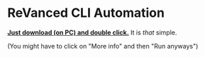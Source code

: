 # ReVanced CLI Automation

[**Just download (on PC) and double click.**](https://github.com/taku-nm/auto-cli/releases/download/v1.25/auto-cli-1.25.bat) It is *that* simple.

(You might have to click on "More info" and then "Run anyways")
